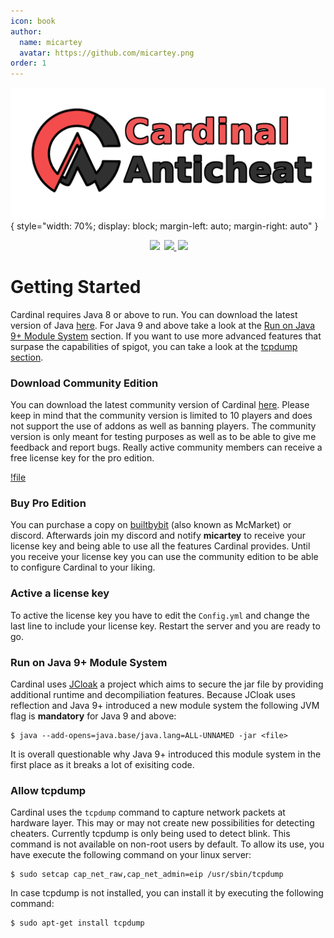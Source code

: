 ```yaml
---
icon: book
author:
  name: micartey
  avatar: https://github.com/micartey.png
order: 1
---
```


![](../static/images/banner.png){ style="width: 70%; display: block; margin-left: auto; margin-right: auto" }

<div align="center" style="margin-bottom: 2rem">
    <img
        src="https://img.shields.io/badge/Written%20in-java-%23EF4041?style=for-the-badge"
        height="30"
        style="margin-left: 3px"
    />
    <a href="https://discord.gg/fxTn7v8">
        <img 
            src="https://img.shields.io/discord/647922123192533022?color=212121&label=Discord&logo=discord&logoColor=212121&style=for-the-badge"
            height="30"
            style="margin-left: 3px"
        />
    </a>
    <a href="https://cardinalanticheat.github.io/addon-api/docs/" target="_blank">
        <img
            src="https://img.shields.io/badge/javadoc-reference-5272B4.svg?style=for-the-badge"
            height="30"
            style="margin-left: 3px"
        />
    </a>
</div>

# Getting Started

Cardinal requires Java 8 or above to run. You can download the latest version of Java [here](https://adoptopenjdk.net/).
For Java 9 and above take a look at the [Run on Java 9+ Module System](#run-on-java-9-module-system) section.
If you want to use more advanced features that surpase the capabilities of spigot, you can take a look at the [tcpdump section](#allow-tcpdump).

### Download Community Edition

You can download the latest community version of Cardinal [here](https://github.com/micartey/Cardinal-Anticheat/releases).
Please keep in mind that the community version is limited to 10 players and does not support the use of addons as well as banning players.
The community version is only meant for testing purposes as well as to be able to give me feedback and report bugs.
Really active community members can receive a free license key for the pro edition.

[!file](https://github.com/micartey/Cardinal-Anticheat/releases)

### Buy Pro Edition

You can purchase a copy on [builtbybit](https://builtbybit.com/resources/cardinal-anticheat-cac.26622/) (also known as McMarket) or discord.
Afterwards join my discord and notify **micartey** to receive your license key and being able to use all the features Cardinal provides.
Until you receive your license key you can use the community edition to be able to configure Cardinal to your liking.

### Active a license key

To active the license key you have to edit the `Config.yml` and change the last line to include your license key.
Restart the server and you are ready to go.

### Run on Java 9+ Module System 

Cardinal uses [JCloak](https://micartey.github.io/jCloak/) a project which aims to secure the jar file by providing additional runtime and decompiliation features.
Because JCloak uses reflection and Java 9+ introduced a new module system the following JVM flag is **mandatory** for Java 9 and above:

```shell
$ java --add-opens=java.base/java.lang=ALL-UNNAMED -jar <file>
```

It is overall questionable why Java 9+ introduced this module system in the first place as it breaks a lot of exisiting code.

### Allow tcpdump

Cardinal uses the `tcpdump` command to capture network packets at hardware layer.
This may or may not create new possibilities for detecting cheaters.
Currently tcpdump is only being used to detect blink. 
This command is not available on non-root users by default.
To allow its use, you have execute the following command on your linux server:

```shell
$ sudo setcap cap_net_raw,cap_net_admin=eip /usr/sbin/tcpdump
```

In case tcpdump is not installed, you can install it by executing the following command:

```shell
$ sudo apt-get install tcpdump
```